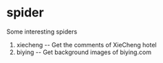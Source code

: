 # spider
Some interesting spiders

1. xiecheng -- Get the comments of XieCheng hotel
2. biying -- Get background images of biying.com